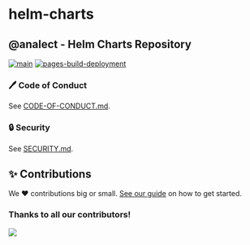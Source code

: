 # helm-charts

## @analect - Helm Charts Repository

[![main](https://github.com/analect-io/helm-charts/actions/workflows/main.yaml/badge.svg)](https://github.com/analect-io/helm-charts/actions/workflows/main.yaml)
[![pages-build-deployment](https://github.com/analect-io/helm-charts/actions/workflows/pages/pages-build-deployment/badge.svg)](https://github.com/analect-io/helm-charts/actions/workflows/pages/pages-build-deployment)

### 🖊️ Code of Conduct

See [CODE-OF-CONDUCT.md](.github/CODE-OF-CONDUCT.md).
### 🔒 Security

See [SECURITY.md](.github/SECURITY.md).

## ✨ Contributions

We ❤️ contributions big or small. [See our guide](contributing.md) on how to get started.

### Thanks to all our contributors!

<a href="https://github.com/analect-io/helm-charts/graphs/contributors">
  <img src="https://contrib.rocks/image?repo=analect/helm-charts" />
</a>
